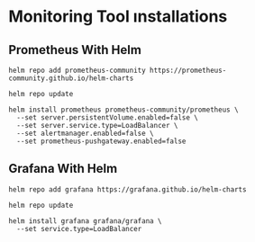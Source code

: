# Monitoring Tool ınstallations

## Prometheus With Helm

```
helm repo add prometheus-community https://prometheus-community.github.io/helm-charts

helm repo update

helm install prometheus prometheus-community/prometheus \
  --set server.persistentVolume.enabled=false \
  --set server.service.type=LoadBalancer \
  --set alertmanager.enabled=false \
  --set prometheus-pushgateway.enabled=false
```

## Grafana With Helm
```
helm repo add grafana https://grafana.github.io/helm-charts

helm repo update

helm install grafana grafana/grafana \
  --set service.type=LoadBalancer
```